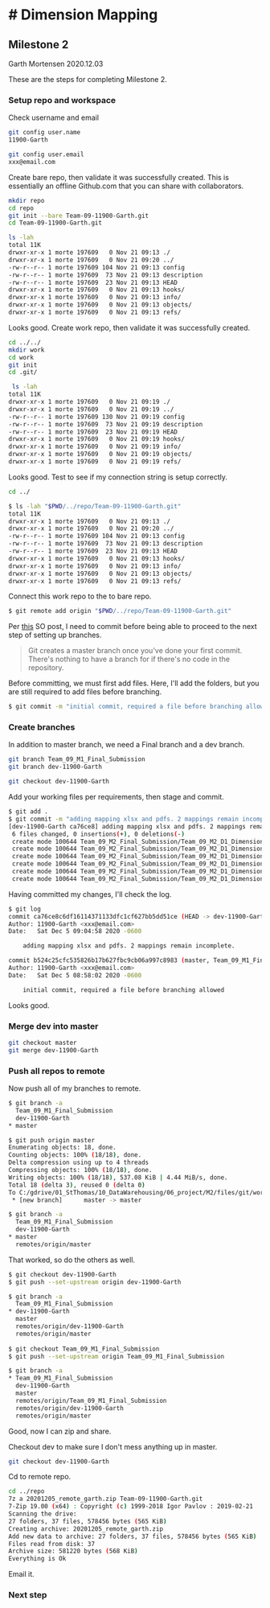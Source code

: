 # # Dimension Mapping

## Milestone 2

Garth Mortensen
2020.12.03

These are the steps for completing Milestone 2.

### Setup repo and workspace

Check username and email

```bash
git config user.name
11900-Garth

git config user.email 
xxx@email.com
```

Create bare repo, then validate it was successfully created. This is essentially an offline Github.com that you can share with collaborators.

```bash
mkdir repo
cd repo
git init --bare Team-09-11900-Garth.git
cd Team-09-11900-Garth.git

ls -lah
total 11K
drwxr-xr-x 1 morte 197609   0 Nov 21 09:13 ./
drwxr-xr-x 1 morte 197609   0 Nov 21 09:20 ../
-rw-r--r-- 1 morte 197609 104 Nov 21 09:13 config
-rw-r--r-- 1 morte 197609  73 Nov 21 09:13 description
-rw-r--r-- 1 morte 197609  23 Nov 21 09:13 HEAD
drwxr-xr-x 1 morte 197609   0 Nov 21 09:13 hooks/
drwxr-xr-x 1 morte 197609   0 Nov 21 09:13 info/
drwxr-xr-x 1 morte 197609   0 Nov 21 09:13 objects/
drwxr-xr-x 1 morte 197609   0 Nov 21 09:13 refs/
```

Looks good. Create work repo, then validate it was successfully created.

```bash
cd ../../
mkdir work
cd work
git init
cd .git/

 ls -lah
total 11K
drwxr-xr-x 1 morte 197609   0 Nov 21 09:19 ./
drwxr-xr-x 1 morte 197609   0 Nov 21 09:19 ../
-rw-r--r-- 1 morte 197609 130 Nov 21 09:19 config
-rw-r--r-- 1 morte 197609  73 Nov 21 09:19 description
-rw-r--r-- 1 morte 197609  23 Nov 21 09:19 HEAD
drwxr-xr-x 1 morte 197609   0 Nov 21 09:19 hooks/
drwxr-xr-x 1 morte 197609   0 Nov 21 09:19 info/
drwxr-xr-x 1 morte 197609   0 Nov 21 09:19 objects/
drwxr-xr-x 1 morte 197609   0 Nov 21 09:19 refs/
```

Looks good. Test to see if my connection string is setup correctly.

```bash
cd ../

$ ls -lah "$PWD/../repo/Team-09-11900-Garth.git"
total 11K
drwxr-xr-x 1 morte 197609   0 Nov 21 09:13 ./
drwxr-xr-x 1 morte 197609   0 Nov 21 09:20 ../
-rw-r--r-- 1 morte 197609 104 Nov 21 09:13 config
-rw-r--r-- 1 morte 197609  73 Nov 21 09:13 description
-rw-r--r-- 1 morte 197609  23 Nov 21 09:13 HEAD
drwxr-xr-x 1 morte 197609   0 Nov 21 09:13 hooks/
drwxr-xr-x 1 morte 197609   0 Nov 21 09:13 info/
drwxr-xr-x 1 morte 197609   0 Nov 21 09:13 objects/
drwxr-xr-x 1 morte 197609   0 Nov 21 09:13 refs/
```

Connect this work repo to the to bare repo. 

```bash
$ git remote add origin "$PWD/../repo/Team-09-11900-Garth.git"
```

Per [this](https://stackoverflow.com/questions/9162271/fatal-not-a-valid-object-name-master) SO post, I need to commit before being able to proceed to the next step of setting up branches. 

> Git creates a master branch once you've done your first commit. There's nothing to have a branch for if there's no code in the repository.

Before committing, we must first add files. Here, I'll add the folders, but you are still required to add files before branching.

```bash
$ git commit -m "initial commit, required a file before branching allowed"
```

### Create branches

In addition to master branch, we need a Final branch and a dev branch. 

```bash
git branch Team_09_M1_Final_Submission
git branch dev-11900-Garth

git checkout dev-11900-Garth
```

Add your working files per requirements, then stage and commit.

```bash
$ git add .
$ git commit -m "adding mapping xlsx and pdfs. 2 mappings remain incomplete."
[dev-11900-Garth ca76ce8] adding mapping xlsx and pdfs. 2 mappings remain incomplete.
 6 files changed, 0 insertions(+), 0 deletions(-)
 create mode 100644 Team_09_M2_Final_Submission/Team_09_M2_D1_Dimension_Mapping_metadata/Team_09_M2_D1_Dimension_Mapping_PRODUCT.pdf
 create mode 100644 Team_09_M2_Final_Submission/Team_09_M2_D1_Dimension_Mapping_metadata/Team_09_M2_D1_Dimension_Mapping_SALES_ORG.pdf
 create mode 100644 Team_09_M2_Final_Submission/Team_09_M2_D1_Dimension_Mapping_metadata/support/Team_09_M2_D1_Dimension_Mapping_DEALER.xlsx
 create mode 100644 Team_09_M2_Final_Submission/Team_09_M2_D1_Dimension_Mapping_metadata/support/Team_09_M2_D1_Dimension_Mapping_PACKAGE.xlsx
 create mode 100644 Team_09_M2_Final_Submission/Team_09_M2_D1_Dimension_Mapping_metadata/support/Team_09_M2_D1_Dimension_Mapping_PRODUCT.xlsx
 create mode 100644 Team_09_M2_Final_Submission/Team_09_M2_D1_Dimension_Mapping_metadata/support/Team_09_M2_D1_Dimension_Mapping_SALES_ORG.xlsx
```

Having committed my changes, I'll check the log.

```bash
$ git log
commit ca76ce8c6df16114371133dfc1cf627bb5dd51ce (HEAD -> dev-11900-Garth)
Author: 11900-Garth <xxx@email.com>
Date:   Sat Dec 5 09:04:58 2020 -0600

    adding mapping xlsx and pdfs. 2 mappings remain incomplete.

commit b524c25cfc535826b17b627fbc9cb06a997c8983 (master, Team_09_M1_Final_Submission)
Author: 11900-Garth <xxx@email.com>
Date:   Sat Dec 5 08:58:02 2020 -0600

    initial commit, required a file before branching allowed
```

Looks good.

### Merge dev into master

```bash
git checkout master
git merge dev-11900-Garth
```

### Push all repos to remote

Now push all of my branches to remote.

```bash
$ git branch -a
  Team_09_M1_Final_Submission
  dev-11900-Garth
* master

$ git push origin master
Enumerating objects: 18, done.
Counting objects: 100% (18/18), done.
Delta compression using up to 4 threads
Compressing objects: 100% (18/18), done.
Writing objects: 100% (18/18), 537.08 KiB | 4.44 MiB/s, done.
Total 18 (delta 3), reused 0 (delta 0)
To C:/gdrive/01_StThomas/10_DataWarehousing/06_project/M2/files/git/work/../repo/Team-09-11900-Garth.git
 * [new branch]      master -> master

$ git branch -a
  Team_09_M1_Final_Submission
  dev-11900-Garth
* master
  remotes/origin/master
```

That worked, so do the others as well.

```bash
$ git checkout dev-11900-Garth
$ git push --set-upstream origin dev-11900-Garth

$ git branch -a
  Team_09_M1_Final_Submission
* dev-11900-Garth
  master
  remotes/origin/dev-11900-Garth
  remotes/origin/master
  
$ git checkout Team_09_M1_Final_Submission
$ git push --set-upstream origin Team_09_M1_Final_Submission

$ git branch -a
* Team_09_M1_Final_Submission
  dev-11900-Garth
  master
  remotes/origin/Team_09_M1_Final_Submission
  remotes/origin/dev-11900-Garth
  remotes/origin/master
```

Good, now I can zip and share.

Checkout dev to make sure I don't mess anything up in master.

```bash
git checkout dev-11900-Garth
```

Cd to remote repo.

```bash
cd ../repo
7z a 20201205_remote_garth.zip Team-09-11900-Garth.git
7-Zip 19.00 (x64) : Copyright (c) 1999-2018 Igor Pavlov : 2019-02-21
Scanning the drive:
27 folders, 37 files, 578456 bytes (565 KiB)
Creating archive: 20201205_remote_garth.zip
Add new data to archive: 27 folders, 37 files, 578456 bytes (565 KiB)
Files read from disk: 37
Archive size: 581220 bytes (568 KiB)
Everything is Ok
```

Email it.

### Next step